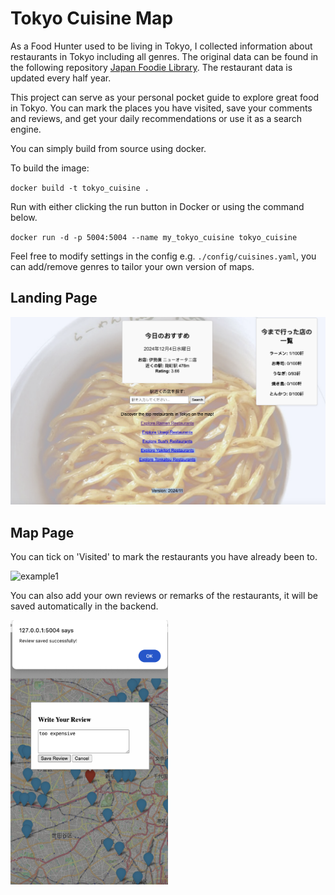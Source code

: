 # Tokyo Cuisine Map

As a Food Hunter used to be living in Tokyo, I collected information about restaurants in Tokyo including all genres. The original data can be found in the following repository [Japan Foodie Library](https://github.com/wf0601/japan_foodie_library). The restaurant data is updated every half year. 

This project can serve as your personal pocket guide to explore great food in Tokyo. You can mark the places you have visited, save your comments and reviews, and get your daily recommendations or use it as a search engine. 


You can simply build from source using docker. 

To build the image:

`docker build -t tokyo_cuisine .`

Run with either clicking the run button in Docker or using the command below.

`docker run -d -p 5004:5004 --name my_tokyo_cuisine tokyo_cuisine`

Feel free to modify settings in the config e.g. `./config/cuisines.yaml`, you can add/remove genres to tailor your own version of maps.

## Landing Page
![landing_page](md_pics/p3.png)

## Map Page

You can tick on 'Visited' to mark the restaurants you have already been to. 

![example1](md_pics/p2.png)

You can also add your own reviews or remarks of the restaurants, it will be saved automatically in the backend. 

<img src="md_pics/p1.png" alt="example2" style="width:50%; height:auto;">
